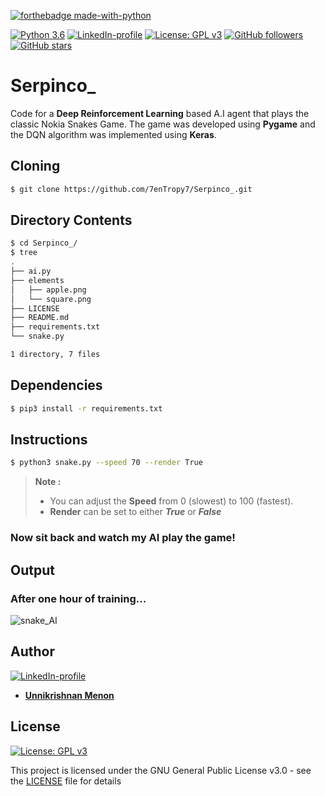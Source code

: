 [![forthebadge made-with-python](http://ForTheBadge.com/images/badges/made-with-python.svg)](https://www.python.org/)

[![Python 3.6](https://img.shields.io/badge/python-3.6-teal.svg)](https://www.python.org/downloads/release/python-360/) [![LinkedIn-profile](https://img.shields.io/badge/LinkedIn-Unnikrishnan-blue.svg)](https://www.linkedin.com/in/unnikrishnan-menon-aa013415a/) [![License: GPL v3](https://img.shields.io/badge/License-GPLv3-green.svg)](https://www.gnu.org/licenses/gpl-3.0) [![GitHub followers](https://img.shields.io/github/followers/7enTropy7?label=Follow&style=social)](https://github.com/7enTropy7?tab=followers) [![GitHub stars](https://img.shields.io/github/stars/7enTropy7/Serpinco_.svg?style=social&label=Star&maxAge=2592000)](https://GitHub.com/7enTropy7/Serpinco_/stargazers/)

# Serpinco_

Code for a **Deep Reinforcement Learning** based A.I agent that plays the classic Nokia Snakes Game.
The game was developed using **Pygame** and the DQN algorithm was implemented using **Keras**. 

## Cloning
```bash
$ git clone https://github.com/7enTropy7/Serpinco_.git
```
## Directory Contents
```bash
$ cd Serpinco_/
$ tree
.
├── ai.py
├── elements
│   ├── apple.png
│   └── square.png
├── LICENSE
├── README.md
├── requirements.txt
└── snake.py

1 directory, 7 files
```

## Dependencies
```bash
$ pip3 install -r requirements.txt
```

## Instructions
```bash
$ python3 snake.py --speed 70 --render True
```

> **Note :** 
> - You can adjust the **Speed** from 0  (slowest) to 100 (fastest).
> - **Render** can be set to either ***True*** or ***False***
### Now sit back and watch my AI play the game!
## Output 
### After one hour of training...

![snake_AI](https://user-images.githubusercontent.com/36446402/59549759-f5dc8800-8f7f-11e9-9059-f768c94295d0.gif)

## Author
[![LinkedIn-profile](https://img.shields.io/badge/LinkedIn-Profile-teal.svg)](https://www.linkedin.com/in/unnikrishnan-menon-aa013415a/)
* [**Unnikrishnan Menon**](https://github.com/7enTropy7) 

## License

[![License: GPL v3](https://img.shields.io/badge/License-GPLv3-blue.svg)](https://www.gnu.org/licenses/gpl-3.0)

This project is licensed under the GNU General Public License v3.0 - see the [LICENSE](LICENSE) file for details
